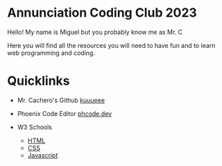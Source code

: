# Annunciation Coding Club 2023

Hello! My name is Miguel but you probably know me as Mr. C

Here you will find all the resources you will need to have fun and to learn web programming and coding.

# Quicklinks

- Mr. Cachero's Github [kuuueee](https://github.com/kuuueee)
  
- Phoenix Code Editor [phcode.dev](https://phcode.dev/)

- W3 Schools
    - [HTML](https://www.w3schools.com/html/default.asp)
    - [CSS](https://www.w3schools.com/css/default.asp)
    - [Javascript](https://www.w3schools.com/js/default.asp)


